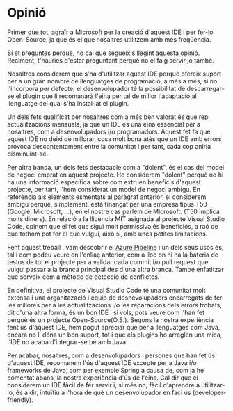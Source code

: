<!-- TITLE: Opinió -->
<!-- SUBTITLE: Opinió -->
# Opinió

Primer que tot, agraïr a Microsoft per la creació d'aquest IDE i per fer-lo Open-Source, ja que és el que nosaltres utilitzem amb més freqüència.

Si et preguntes perquè, no cal que segueixis llegint aquesta opinió. Realment, t'hauries d'estar preguntant perquè no el faig servir jo també.

Nosaltres considerem que s'ha d'utilitzar aquest IDE perquè ofereix suport per a un gran nombre de llenguatges de programació, a més a més, si no l'incorpora per defecte, el desenvolupador té la possibilitat de descarregar-se el plugin que li recomanarà l'eina per tal de millor l'adaptació al llenguatge del qual s'ha instal·lat el plugin.

Un dels fets qualificat per nosaltres com a més ben valorat és que rep actualitzacions mensuals, ja que un IDE és una eina essencial per a nosaltres, com a desenvolupadors i/o programadors. Aquest fet fa que aquest IDE no deixi de millorar, cosa molt bona atès que un IDE amb errors provoca descontentament entre la comunitat i per tant, cada cop aniria disminuint-se.

Per altra banda, un dels fets destacable com a "dolent", és el cas del model de negoci emprat en aquest projecte. Ho considerem "dolent" perquè no hi ha una informació específica sobre com extruen beneficis d'aquest projecte, per tant, l'hem considerat un model de negoci ambigu. 
En referència als elements esmentats al paràgraf anterior, el considerem ambigu perquè, simplement, està finançat per una empresa tipus T50 (Google, Microsoft, ...), en el nostre cas parlem de Microsoft. (T50 implica molts diners).
En relació a la llicència MIT asignada al projecte Visual Studio Code, opinem que el fet que sigui molt permissiva és beneficiós, a raó de que tothom pot fer el que vulgui, això si, amb unes petites limitacions.

Fent aquest treball , vam descobrir el [Azure Pipeline](https://dev.azure.com/vscode/VSCode/_build/results?buildId=12404) i un dels seus usos és, tal i com podeu veure en l'enllaç anterior, com a lloc on hi ha la bateria de testos de tot el projecte per a validar cada commit i/o pull request que vulgui passar a la branca principal des d'una altra branca. També enfatitzar que serveix com a mètode de detecció de conflictes.

En definitiva, el projecte de Visual Studio Code té una comunitat molt extensa i una organitazació i equip de desnevolupadors encarregats de fer les millores per a les actualitzacions i/o les reparacions dels errors trobats, dit d'una altra forma, és un bon IDE i si vols, pots veure com l'han fet perquè és un projecte Open-Source(O.S.). 
Segons la nostra experiència fent ús d'aquest IDE, hem pogut apreciar que per a llenguatges com Java, encara no li dóna un bon suport, tot i que els plugins ho arreglen una mica, l'IDE no acaba d'integrar-se bé amb Java.


Per acabar, nosaltres, com a desenvolupadors i persones que han fet ús d'aquest IDE, recomanem l'ús d'aquest IDE excepte per a Java i/o frameworks de Java, com per exemple Spring a causa de, com ja he comentat abans, la nostra experiència d'ús de l'eina. Cal dir que el considerem un IDE fàcil de fer servir i, si més no, fàcil d'aprendre a utilitzar-lo, és a dir, intuïtiu a l'hora de què un desenvolupador en faci ús (developer-friendly).
